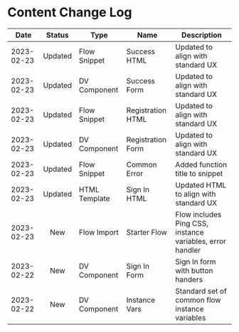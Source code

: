 
# Content Change Log

| Date  | Status | Type | Name | Description  |
|---|:---:|---|---|---|
| 2023-02-23 | Updated | Flow Snippet | Success HTML | Updated to align with standard UX |
| 2023-02-23 | Updated | DV Component | Success Form | Updated to align with standard UX |
| 2023-02-23 | Updated | Flow Snippet | Registration HTML | Updated to align with standard UX |
| 2023-02-23 | Updated | DV Component | Registration Form | Updated to align with standard UX |
| 2023-02-23 | Updated | Flow Snippet | Common Error | Added function title to snippet |
| 2023-02-23 | Updated | HTML Template | Sign In HTML | Updated HTML to align with standard UX |
| 2023-02-23 | New | Flow Import  | Starter Flow | Flow includes Ping CSS, instance variables, error handler |
| 2023-02-22 | New | DV Component  | Sign In Form | Sign In form with button handers |
| 2023-02-22 | New | DV Component  | Instance Vars | Standard set of common flow instance variables |
